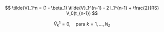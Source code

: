 
$$
\tilde{V}_1^n = (1 - \beta_1) \tilde{V}_1^{n-1} - 2 I_1^{n-1} + \frac{2}{RS} V_0(t_{n-1})
$$

$$
\tilde{V}_k^1 = 0,\quad \text{para } k = 1, \dots, N_z
$$